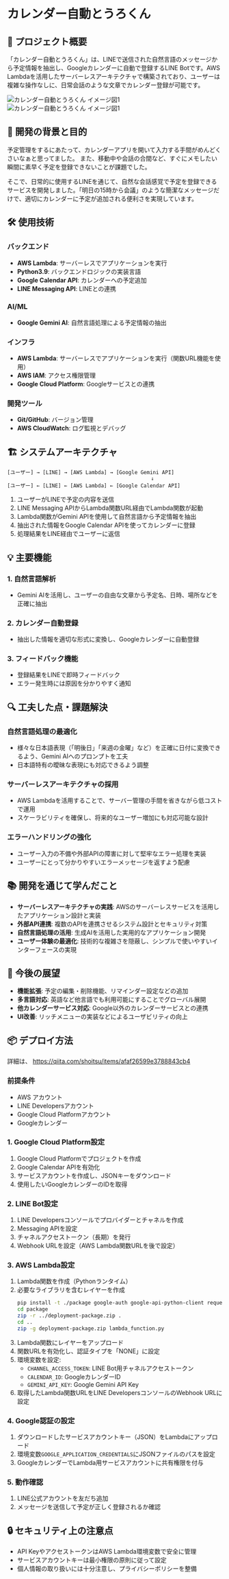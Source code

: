 # カレンダー自動とうろくん

## 📝 プロジェクト概要

「カレンダー自動とうろくん」は、LINEで送信された自然言語のメッセージから予定情報を抽出し、Googleカレンダーに自動で登録するLINE Botです。AWS Lambdaを活用したサーバーレスアーキテクチャで構築されており、ユーザーは複雑な操作なしに、日常会話のような文章でカレンダー登録が可能です。

![カレンダー自動とうろくん イメージ図1](images/calendar_zidoutourokun1.jpg)
![カレンダー自動とうろくん イメージ図1](images/calendar_zidoutourokun2.jpg)

## 🎯 開発の背景と目的

予定管理をするにあたって、カレンダーアプリを開いて入力する手間がめんどくさいなぁと思ってました。
また、移動中や会話の合間など、すぐにメモしたい瞬間に素早く予定を登録できないことが課題でした。

そこで、日常的に使用するLINEを通じて、自然な会話感覚で予定を登録できるサービスを開発しました。「明日の15時から会議」のような簡潔なメッセージだけで、適切にカレンダーに予定が追加される便利さを実現しています。

## 🛠️ 使用技術

### バックエンド
- **AWS Lambda**: サーバーレスでアプリケーションを実行
- **Python3.9**: バックエンドロジックの実装言語
- **Google Calendar API**: カレンダーへの予定追加
- **LINE Messaging API**: LINEとの連携

### AI/ML
- **Google Gemini AI**: 自然言語処理による予定情報の抽出

### インフラ
- **AWS Lambda**: サーバーレスでアプリケーションを実行（関数URL機能を使用）
- **AWS IAM**: アクセス権限管理
- **Google Cloud Platform**: Googleサービスとの連携

### 開発ツール
- **Git/GitHub**: バージョン管理
- **AWS CloudWatch**: ログ監視とデバッグ

## 🏗️ システムアーキテクチャ

```
[ユーザー] → [LINE] → [AWS Lambda] → [Google Gemini API]
                                               ↓
[ユーザー] ← [LINE] ← [AWS Lambda] ← [Google Calendar API]
```

1. ユーザーがLINEで予定の内容を送信
2. LINE Messaging APIからLambda関数URL経由でLambda関数が起動
3. Lambda関数がGemini APIを使用して自然言語から予定情報を抽出
4. 抽出された情報をGoogle Calendar APIを使ってカレンダーに登録
5. 処理結果をLINE経由でユーザーに返信

## 💡 主要機能

### 1. 自然言語解析
- Gemini AIを活用し、ユーザーの自由な文章から予定名、日時、場所などを正確に抽出

### 2. カレンダー自動登録
- 抽出した情報を適切な形式に変換し、Googleカレンダーに自動登録

### 3. フィードバック機能
- 登録結果をLINEで即時フィードバック
- エラー発生時には原因を分かりやすく通知

## 🔍 工夫した点・課題解決

### 自然言語処理の最適化
- 様々な日本語表現（「明後日」「来週の金曜」など）を正確に日付に変換できるよう、Gemini AIへのプロンプトを工夫
- 日本語特有の曖昧な表現にも対応できるよう調整

### サーバーレスアーキテクチャの採用
- AWS Lambdaを活用することで、サーバー管理の手間を省きながら低コストで運用
- スケーラビリティを確保し、将来的なユーザー増加にも対応可能な設計

### エラーハンドリングの強化
- ユーザー入力の不備や外部APIの障害に対して堅牢なエラー処理を実装
- ユーザーにとって分かりやすいエラーメッセージを返すよう配慮

## 📚 開発を通じて学んだこと

- **サーバーレスアーキテクチャの実践**: AWSのサーバーレスサービスを活用したアプリケーション設計と実装
- **外部API連携**: 複数のAPIを連携させるシステム設計とセキュリティ対策
- **自然言語処理の活用**: 生成AIを活用した実用的なアプリケーション開発
- **ユーザー体験の最適化**: 技術的な複雑さを隠蔽し、シンプルで使いやすいインターフェースの実現

## 🚀 今後の展望

- **機能拡張**: 予定の編集・削除機能、リマインダー設定などの追加
- **多言語対応**: 英語など他言語でも利用可能にすることでグローバル展開
- **他カレンダーサービス対応**: Google以外のカレンダーサービスとの連携
- **UI改善**: リッチメニューの実装などによるユーザビリティの向上

## 📦 デプロイ方法

詳細は、
https://qiita.com/shoitsu/items/afaf26599e3788843cb4

### 前提条件
- AWS アカウント
- LINE Developersアカウント
- Google Cloud Platformアカウント
- Googleカレンダー

### 1. Google Cloud Platform設定
1. Google Cloud Platformでプロジェクトを作成
2. Google Calendar APIを有効化
3. サービスアカウントを作成し、JSONキーをダウンロード
4. 使用したいGoogleカレンダーのIDを取得
### 2. LINE Bot設定
1. LINE Developersコンソールでプロバイダーとチャネルを作成
2. Messaging APIを設定
3. チャネルアクセストークン（長期）を発行
4. Webhook URLを設定（AWS Lambda関数URLを後で設定）

### 3. AWS Lambda設定
1. Lambda関数を作成（Pythonランタイム）
2. 必要なライブラリを含むレイヤーを作成
   ```bash
   pip install -t ./package google-auth google-api-python-client requests
   cd package
   zip -r ../deployment-package.zip .
   cd ..
   zip -g deployment-package.zip lambda_function.py
   ```
3. Lambda関数にレイヤーをアップロード
4. 関数URLを有効化し、認証タイプを「NONE」に設定
5. 環境変数を設定:
   - `CHANNEL_ACCESS_TOKEN`: LINE Bot用チャネルアクセストークン
   - `CALENDAR_ID`: GoogleカレンダーID
   - `GEMINI_API_KEY`: Google Gemini API Key
6. 取得したLambda関数URLをLINE DevelopersコンソールのWebhook URLに設定

### 4. Google認証の設定
1. ダウンロードしたサービスアカウントキー（JSON）をLambdaにアップロード
2. 環境変数`GOOGLE_APPLICATION_CREDENTIALS`にJSONファイルのパスを設定
3. GoogleカレンダーでLambda用サービスアカウントに共有権限を付与

### 5. 動作確認
1. LINE公式アカウントを友だち追加
2. メッセージを送信して予定が正しく登録されるか確認

## 🔒 セキュリティ上の注意点

- API KeyやアクセストークンはAWS Lambda環境変数で安全に管理
- サービスアカウントキーは最小権限の原則に従って設定
- 個人情報の取り扱いには十分注意し、プライバシーポリシーを整備